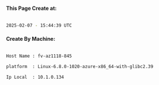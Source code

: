 
   
#### This Page Create at:

```bash

2025-02-07 - 15:44:39 UTC

```

#### Create By Machine:

```bash

Host Name : fv-az1118-845

platform  : Linux-6.8.0-1020-azure-x86_64-with-glibc2.39

Ip Local  : 10.1.0.134

```

